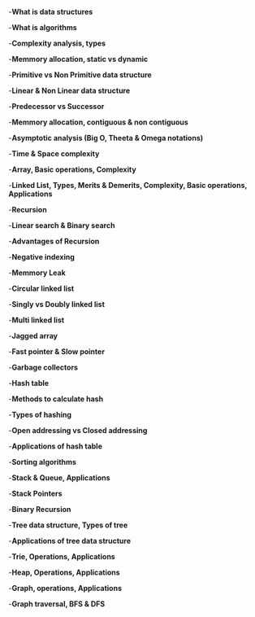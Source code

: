 -**What is data structures**

-**What is algorithms**

-**Complexity analysis, types**

-**Memmory allocation, static vs dynamic**

-**Primitive vs Non Primitive data structure**

-**Linear & Non Linear data structure**

-**Predecessor vs Successor**

-**Memmory allocation, contiguous & non contiguous**

-**Asymptotic analysis (Big O, Theeta & Omega notations)**

-**Time & Space complexity**

-**Array, Basic operations, Complexity**

-**Linked List, Types, Merits & Demerits, Complexity, Basic operations, Applications**

-**Recursion**

-**Linear search & Binary search**
 
-**Advantages of Recursion**

-**Negative indexing**

-**Memmory Leak**

-**Circular linked list**

-**Singly vs Doubly linked list**

-**Multi linked list**

-**Jagged array**

-**Fast pointer & Slow pointer**

-**Garbage collectors**

-**Hash table**

-**Methods to calculate hash**

-**Types of hashing**

-**Open addressing vs Closed addressing**

-**Applications of hash table**

-**Sorting algorithms**

-**Stack & Queue, Applications**

-**Stack Pointers**

-**Binary Recursion**

-**Tree data structure, Types of tree**

-**Applications of tree data structure**

-**Trie, Operations, Applications**

-**Heap, Operations, Applications**

-**Graph, operations, Applications**

-**Graph traversal, BFS & DFS**